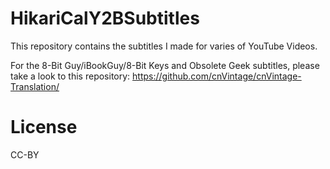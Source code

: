 # HikariCalY2BSubtitles
This repository contains the subtitles I made for varies of YouTube Videos.

For the 8-Bit Guy/iBookGuy/8-Bit Keys and Obsolete Geek subtitles, please take a look to this repository:
https://github.com/cnVintage/cnVintage-Translation/

# License
CC-BY
